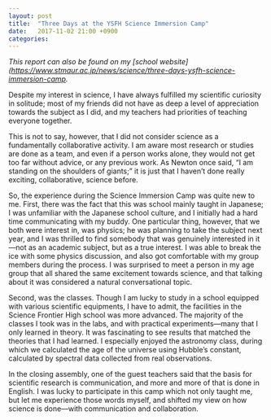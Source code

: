 ```yaml
---
layout: post
title:  "Three Days at the YSFH Science Immersion Camp"
date:   2017-11-02 21:00 +0900
categories:
---
```


*This report can also be found on my [school website](https://www.stmaur.ac.jp/news/science/three-days-ysfh-science-immersion-camp.*

Despite my interest in science, I have always fulfilled my scientific curiosity in solitude; most of my friends did not have as deep a level of appreciation towards the subject as I did, and my teachers had priorities of teaching everyone together.

This is not to say, however, that I did not consider science as a fundamentally collaborative  activity. I am aware most research or studies are done as a team, and even if a person works alone, they would not get too far without advice, or any previous work. As Newton once said, “I am standing on the shoulders of giants;” it is just that I haven’t done really exciting, collaborative, science before.

So, the experience during the Science Immersion Camp was quite new to me. First, there was the fact that this was school mainly taught in Japanese; I was unfamiliar with the Japanese school culture, and I initially had a hard time communicating with my buddy. One particular thing, however, that we both were interest in, was physics; he was planning to take the subject next year, and I was thrilled to find somebody that was genuinely interested in it—not as an academic subject, but as a true interest. I was able to break the ice with some physics discussion, and also got comfortable with my group members during the process. I was surprised to meet a person in my age group that all shared the same excitement towards science, and that talking about it was considered a natural conversational topic.

Second, was the classes. Though I am lucky to study in a school equipped with various scientific equipments, I have to admit, the facilities in the Science Frontier High school was more advanced. The majority of the classes I took was in the labs, and with practical experiments—many that I only learned in theory. It was fascinating to see results that matched the theories that I had learned. I especially enjoyed the astronomy class, during which we calculated the age of the universe using Hubble’s constant, calculated by spectral data collected from real observations.

In the closing assembly, one of the guest teachers said that the basis for scientific research is communication, and more and more of that is done in English. I was lucky to participate in this camp which not only taught me, but let me experience those words myself, and shifted my view on how science is done—with communication and collaboration.
